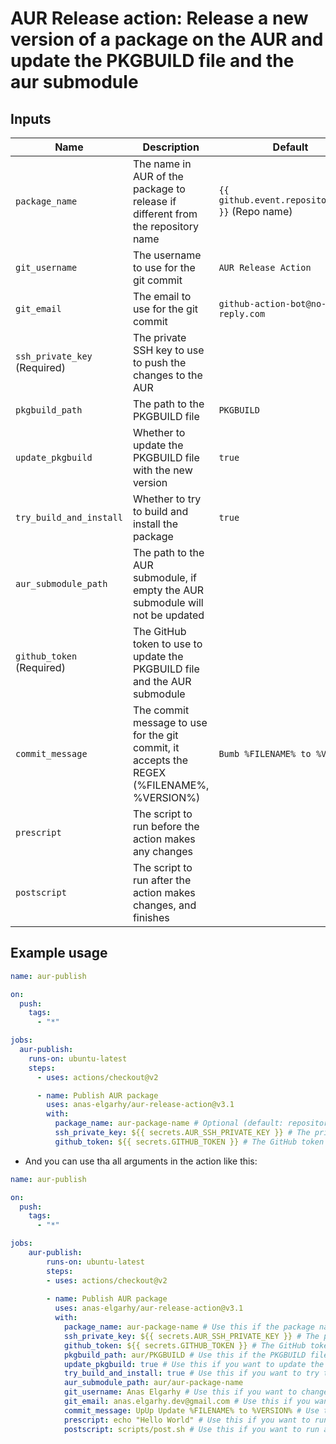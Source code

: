 # AUR Release action: Release a new version of a package on the AUR and update the PKGBUILD file and the aur submodule

## Inputs
| Name                         | Description                                                                                | Default                                          |
|------------------------------|--------------------------------------------------------------------------------------------|--------------------------------------------------|
| `package_name`               | The name in AUR of the package to release if different from the repository name            | `{{ github.event.repository.name }}` (Repo name) |
| `git_username`               | The username to use for the git commit                                                     | `AUR Release Action`                             |
| `git_email`                  | The email to use for the git commit                                                        | `github-action-bot@no-reply.com`                 |
| `ssh_private_key` (Required) | The private SSH key to use to push the changes to the AUR                                  |                                                  |
| `pkgbuild_path`              | The path to the PKGBUILD file                                                              | `PKGBUILD`                                       |
| `update_pkgbuild`            | Whether to update the PKGBUILD file with the new version                                   | `true`                                           |
| `try_build_and_install`      | Whether to try to build and install the package                                            | `true`                                           |
| `aur_submodule_path`         | The path to the AUR submodule, if empty the AUR submodule will not be updated              |                                                  |
| `github_token` (Required)    | The GitHub token to use to update the PKGBUILD file and the AUR submodule                  |                                                  |
| `commit_message`             | The commit message to use for the git commit, it accepts the REGEX (%FILENAME%, %VERSION%) | `Bumb %FILENAME% to %VERSION%`                   |
| `prescript`                  | The script to run before the action makes any changes                                      |                                                  |
| `postscript`                 | The script to run after the action makes changes, and finishes                             |                                                  |

## Example usage
```yaml
name: aur-publish

on:
  push:
    tags:
      - "*"

jobs:
  aur-publish:
    runs-on: ubuntu-latest
    steps:
      - uses: actions/checkout@v2

      - name: Publish AUR package
        uses: anas-elgarhy/aur-release-action@v3.1
        with:
          package_name: aur-package-name # Optional (default: repository name)
          ssh_private_key: ${{ secrets.AUR_SSH_PRIVATE_KEY }} # The private SSH key to use to push the changes to the AUR
          github_token: ${{ secrets.GITHUB_TOKEN }} # The GitHub token to use to update the PKGBUILD file and the AUR submodule
```
- And you can use tha all arguments in the action like this:
```yaml
name: aur-publish

on:
  push:
    tags:
      - "*"

jobs:
    aur-publish:
        runs-on: ubuntu-latest
        steps:
        - uses: actions/checkout@v2
    
        - name: Publish AUR package
          uses: anas-elgarhy/aur-release-action@v3.1
          with:
            package_name: aur-package-name # Use this if the package name in AUR is different from the repository name
            ssh_private_key: ${{ secrets.AUR_SSH_PRIVATE_KEY }} # The private SSH key to use to push the changes to the AUR
            github_token: ${{ secrets.GITHUB_TOKEN }} # The GitHub token to use to update the PKGBUILD file and the AUR submodule
            pkgbuild_path: aur/PKGBUILD # Use this if the PKGBUILD file is not in the root directory
            update_pkgbuild: true # Use this if you want to update the PKGBUILD in the main repository
            try_build_and_install: true # Use this if you want to try to build and install the package before publishing
            aur_submodule_path: aur/aur-package-name
            git_username: Anas Elgarhy # Use this if you want to change the git username (recommended)
            git_email: anas.elgarhy.dev@gmail.com # Use this if you want to change the git email (recommended)
            commit_message: UpUp Update %FILENAME% to %VERSION% # Use this if you want to change the commit message
            prescript: echo "Hello World" # Use this if you want to run a script before the action makes any changes, you can pass files also
            postscript: scripts/post.sh # Use this if you want to run a script after the action makes changes, and finishes
```
